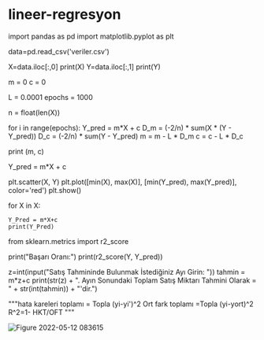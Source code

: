 # lineer-regresyon

import pandas as pd
import matplotlib.pyplot as plt

data=pd.read_csv('veriler.csv')


X=data.iloc[:,0]
print(X)
Y=data.iloc[:,1]
print(Y)

m = 0
c = 0

L = 0.0001
epochs = 1000

n = float(len(X))


for i in range(epochs):
    Y_pred = m*X + c
    D_m = (-2/n) * sum(X * (Y - Y_pred))
    D_c = (-2/n) * sum(Y - Y_pred)
    m = m - L * D_m
    c = c - L * D_c


print (m, c)

Y_pred = m*X + c

plt.scatter(X, Y)
plt.plot([min(X), max(X)], [min(Y_pred), max(Y_pred)], color='red')
plt.show()


for X in X:

    Y_Pred = m*X+c
    print(Y_Pred)


from sklearn.metrics import r2_score

print("Başarı Oranı:")
print(r2_score(Y, Y_pred))

z=int(input("Satış Tahmininde Bulunmak İstediğiniz Ayı Girin: "))
tahmin = m*z+c
print(str(z) + ". Ayın Sonundaki Toplam Satış Miktarı Tahmini Olarak = " + str(int(tahmin)) + "'dir.")

"""hata kareleri toplamı = Topla (yi-yi')^2
Ort fark toplamı =Topla (yi-yort)^2
R^2=1- HKT/OFT """

![Figure 2022-05-12 083615](https://user-images.githubusercontent.com/99281922/167999207-ef2fab96-bd95-4da8-8020-f0105341ef0f.png)

